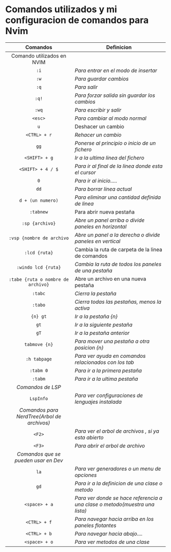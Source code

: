 # Comandos utilizados y mi configuracion de comandos para Nvim

|Comandos|Definicion|
| :--------: |------------|
|Comando utilizados en NVIM|
|`:i` |_Para entrar en el modo de insertar_|
|`:w` | _Para guardar cambios_|
|`:q` | _Para salir_|
|`:q!` | _Para forzar salida sin guardar los cambios_|
|`:wq` | _Para escribir y salir_|
|`<esc>` | _Para cambiar al modo normal_|
|`u`| Deshacer un cambio|
|`<CTRL> + r`|_Rehacer un cambio_|
|`gg`|_Ponerse al principio o inicio de un fichero_|
|`<SHIFT> + g`|_Ir a la ultima linea del fichero_|
|`<SHIFT> + 4 / $`| _Para ir al final de la linea donde esta el cursor_|
|`0`|_Para ir al inicio....._|
|`dd`|_Para borrar linea actual_|
|`d + (un numero)`| _Para eliminar una cantidad definida de linea_|
|`:tabnew`|Para abrir nueva pestaña|
|`:sp {archivo}`| _Abre un panel arriba o divide paneles en horizontal_|
|`:vsp {nombre de archivo`| _Abre un panel a la derecha o divide paneles en vertical_|
|`:lcd {ruta}`| Cambia la ruta de carpeta de la linea de comandos|
|`:windo lcd {ruta}`| _Cambia la ruta de todos los paneles de una pestaña_|
|`:tabe {ruta o nombre de archivo}`| Abre un archivo en una nueva pestaña|
|`:tabc`| _Cierra la pestaña_|
|`:tabo`| _Cierra todas las pestañas, menos la activa_|
|`{n} gt`| _Ir a la pestaña {n}_|
|`gt`| _Ir a la siguiente pestaña_|
|`gT`|_Ir a la pestaña anterior_|
|`tabmove {n}`| _Para mover una pestaña a otra posicion {n}_|
|`:h tabpage`| _Para ver ayuda en comandos relacionados con los tab_|
|`:tabm 0`|_Para ir a la primera pestaña_|
|`:tabm`|_Para ir a la ultima pestaña_|
|*Comandos de LSP*||
|`LspInfo` | _Para ver configuraciones de lenguajes instalada_|
|*Comandos para NerdTree(Arbol de archivos)*|
|`<F2>` | _Para ver el arbol de archivos , si ya esta abierto_|
|`<F3>` | _Para abrir el arbol de archivo_|
|*Comandos que se pueden usar en Dev*|
|`la` | _Para ver generadores o un menu de opciones_|
|`gd` | _Para ir a la definicion de una clase o metodo_|
|`<space> + a` | _Para ver donde se hace referencia a una clase o metodo(muestra una lista)_|
|`<CTRL> + f`| _Para navegar hacia arriba en los paneles flotantes_|
|`<CTRL> + b`| _Para navegar hacia abajo...._ |
|`<space> + o` | _Para ver metodos de una clase_|
